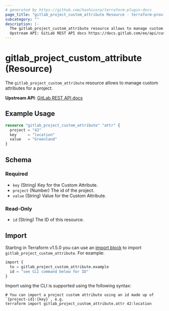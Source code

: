 ```yaml
---
# generated by https://github.com/hashicorp/terraform-plugin-docs
page_title: "gitlab_project_custom_attribute Resource - terraform-provider-gitlab"
subcategory: ""
description: |-
  The gitlab_project_custom_attribute resource allows to manage custom attributes for a project.
  Upstream API: GitLab REST API docs https://docs.gitlab.com/ee/api/custom_attributes.html
---
```


# gitlab_project_custom_attribute (Resource)

The `gitlab_project_custom_attribute` resource allows to manage custom attributes for a project.

**Upstream API**: [GitLab REST API docs](https://docs.gitlab.com/ee/api/custom_attributes.html)

## Example Usage

```terraform
resource "gitlab_project_custom_attribute" "attr" {
  project = "42"
  key     = "location"
  value   = "Greenland"
}
```

<!-- schema generated by tfplugindocs -->
## Schema

### Required

- `key` (String) Key for the Custom Attribute.
- `project` (Number) The id of the project.
- `value` (String) Value for the Custom Attribute.

### Read-Only

- `id` (String) The ID of this resource.

## Import

Starting in Terraform v1.5.0 you can use an [import block](https://developer.hashicorp.com/terraform/language/import) to import `gitlab_project_custom_attribute`. For example:
```terraform
import {
  to = gitlab_project_custom_attribute.example
  id = "see CLI command below for ID"
}
```

Import using the CLI is supported using the following syntax:

```shell
# You can import a project custom attribute using an id made up of `{project-id}:{key}`, e.g.
terraform import gitlab_project_custom_attribute.attr 42:location
```

